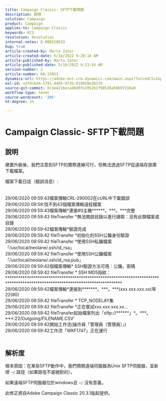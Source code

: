 ```yaml
---
title: Campaign Classic- SFTP下載問題
description: 說明
solution: Campaign
product: Campaign
applies-to: Campaign Classic
keywords: KCS
resolution: Resolution
internal-notes: E-000158633
bug: true
article-created-by: Marta Zator
article-created-date: 5/10/2022 9:20:18 AM
article-published-by: Marta Zator
article-published-date: 5/10/2022 9:23:54 AM
version-number: 2
article-number: KA-15953
dynamics-url: https://adobe-ent.crm.dynamics.com/main.aspx?forceUCI=1&pagetype=entityrecord&etn=knowledgearticle&id=61245362-42d0-ec11-a7b5-00224809c101
exl-id: a3f9cbd4-1781-4456-973b-010050e20278
source-git-commit: 0c3e421beca46d9fe1952b1f98538a50697216a0
workflow-type: tm+mt
source-wordcount: '205'
ht-degree: 1%

---
```


# Campaign Classic- SFTP下載問題

## 說明


建置升級後，我們注意到SFTP的實際連線可行，但無法透過SFTP從遠端存放庫下載檔案。

檔案下載日誌（錯誤消息）:
<br><br><br>29/06/2020 09:59:43檔案傳輸CRL-290002在cURL中下載錯誤
<br>29/06/2020 09:59:找不到43個檔案傳輸遠程檔案
<br>29/06/2020 09:59:43檔案傳輸\*連接#0主機\*\*\*\*\*\*。\*\*\*。\*\*\*完整
<br>29/06/2020 09:59:43 fileTransfer \*無法開啟目錄以進行讀取：沒有此類檔案或目錄
<br>29/06/2020 09:59:42檔案傳輸\*驗證完成
<br>29/06/2020 09:59:42 fileTransfer \*初始化的SSH公鑰身份驗證
<br>29/06/2020 09:59:42 fileTransfer \*使用SSH私鑰檔案「/usr/local/neolane/.ssh/id_rsa」
<br>29/06/2020 09:59:42 fileTransfer \*使用SSH公鑰檔案「/usr/local/neolane/.ssh/id_rsa.pub」
<br>29/06/2020 09:59:42個檔案傳輸\* SSH驗證方法可用：公鑰，密碼
<br>29/06/2020 09:59:42 fileTransfer \* SSH MD5指紋：\*\*\*\*\*\*\*\*\*\*\*\*\*\*\*\*\*\*\*\*\*\*\*\*\*\*\*\*\*\*\*\*\*\*\*\*\*\*\*\*\*\*\*\*\*\*\*\*\*\*\*\*\*\*\*\*\*\*\*\*\*\*\*\*\*\*\*\*\*\*\*\*\*\*\*\*\*\*\*\*\*\*\*\*\*\*\*\*\*\*\*\*\*\*\*\*\*\*\*\*\*\*\*\*\*\*\*\*\*\*\*\*\*\*\*\*\*\*\*\*\*\*\*\*\*
<br>29/06/2020 09:59:42檔案傳輸\*連接到\*\*\*\*\*\*\*。\*\*\*。\*\*\*(xxx.xxx.xxx.xx)埠22(#0)
<br>29/06/2020 09:59:42 fileTransfer \* TCP_NODELAY集
<br>29/06/2020 09:59:42 fileTransfer \*正在嘗試xxx.xxx.xxx.xx...
<br>29/06/2020 09:59:42 fileTransfer起始檔案列出「sftp://\*\*\*\*\*\*」*。\*\*\*。\*\*\*:22/Outgoing/FILENAME.CSV&#39;
<br>29/06/2020 09:59:42開始工作流(操作員「管理員（管理員）」)
<br>29/06/2020 09:59:42工作流「WKF1747」正在運行<br><br>

## 解析度


根本原因：在某些SFTP動作中，我們預期遠端伺服器為Unix SFTP伺服器，並新增 `~/` 路徑（如果路徑不是絕對的）。

如果遠端SFTP伺服器位於windows且 `~/` 沒有意義。

此修正將自Adobe Campaign Classic 20.3.1版起提供。
